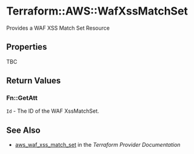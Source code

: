 # Terraform::AWS::WafXssMatchSet

Provides a WAF XSS Match Set Resource

## Properties

TBC

## Return Values

### Fn::GetAtt

`Id` - The ID of the WAF XssMatchSet.

## See Also

* [aws_waf_xss_match_set](https://www.terraform.io/docs/providers/aws/r/waf_xss_match_set.html) in the _Terraform Provider Documentation_
